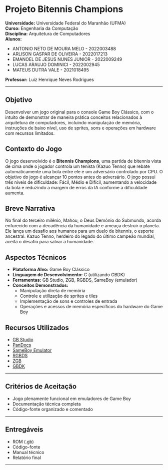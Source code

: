 # Projeto Bitennis Champions

**Universidade:** Universidade Federal do Maranhão (UFMA)  
**Curso:** Engenharia da Computação  
**Disciplina:** Arquitetura de Computadores  
**Alunos:**  
- ANTONIO NETO DE MOURA MELO - 2022003488 
- ARLISON GASPAR DE OLIVEIRA - 2022017213
- EMANOEL DE JESUS NUNES JUNIOR - 2022009249
- LUCAS ARAUJO DOMINICI - 2022002945
- MATEUS DUTRA VALE - 2021018495  

**Professor:** Luiz Henrique Neves Rodrigues  

---

## Objetivo

Desenvolver um jogo original para o console Game Boy Clássico, com o intuito de demonstrar de maneira prática conceitos relacionados à arquitetura de computadores, incluindo manipulação de memória, instruções de baixo nível, uso de sprites, sons e operações em hardware com recursos limitados.

## Contexto do Jogo

O jogo desenvolvido é o **Bitennis Champions**, uma partida de bitennis vista de cima onde o jogador controla um tenista (Kazuo Tenno) que rebate automaticamente uma bola entre ele e um adversário controlado por CPU. O objetivo do jogo é alcançar 10 pontos antes do adversário. O jogo possui três níveis de dificuldade: Fácil, Médio e Difícil, aumentando a velocidade da bola e reduzindo a margem de erros da IA conforme a dificuldade aumenta.

## Breve Narrativa

No final do terceiro milênio, Mahou, o Deus Demônio do Submundo, acorda enfurecido com a decadência da humanidade e ameaça destruir o planeta. Ele lança um desafio aos humanos para um duelo de bitennis, o esporte ancestral. Kazuo Tenno, herdeiro do legado do último campeão mundial, aceita o desafio para salvar a humanidade.

## Aspectos Técnicos

- **Plataforma Alvo:** Game Boy Clássico
- **Linguagem de Desenvolvimento:** C (utilizando GBDK)
- **Ferramentas:** GB Studio, ZGB, RGBDS, SameBoy (emulador)
- **Conceitos Demonstrados:**
  - Manipulação direta de memória
  - Controle e utilização de sprites e tiles
  - Implementação de sons e controles de entrada
  - Operações e acessos de memória específicos do hardware do Game Boy

## Recursos Utilizados

- [GB Studio](https://www.gbstudio.dev/)
- [PanDocs](https://gbdev.io/pandocs/Specifications.html)
- [SameBoy Emulator](https://github.com/LIJI32/SameBoy/tree/master)
- [RGBDS](https://github.com/gbdev/rgbds)
- [ZGB](https://github.com/Zal0/ZGB)
- [GBDK](https://github.com/gbdk-2020/gbdk-2020)

---

## Critérios de Aceitação

- Jogo plenamente funcional em emuladores de Game Boy
- Documentação técnica completa
- Código-fonte organizado e comentado

---

## Entregáveis

- ROM (.gb)
- Código-fonte
- Manual técnico
- Relatório final

---  
